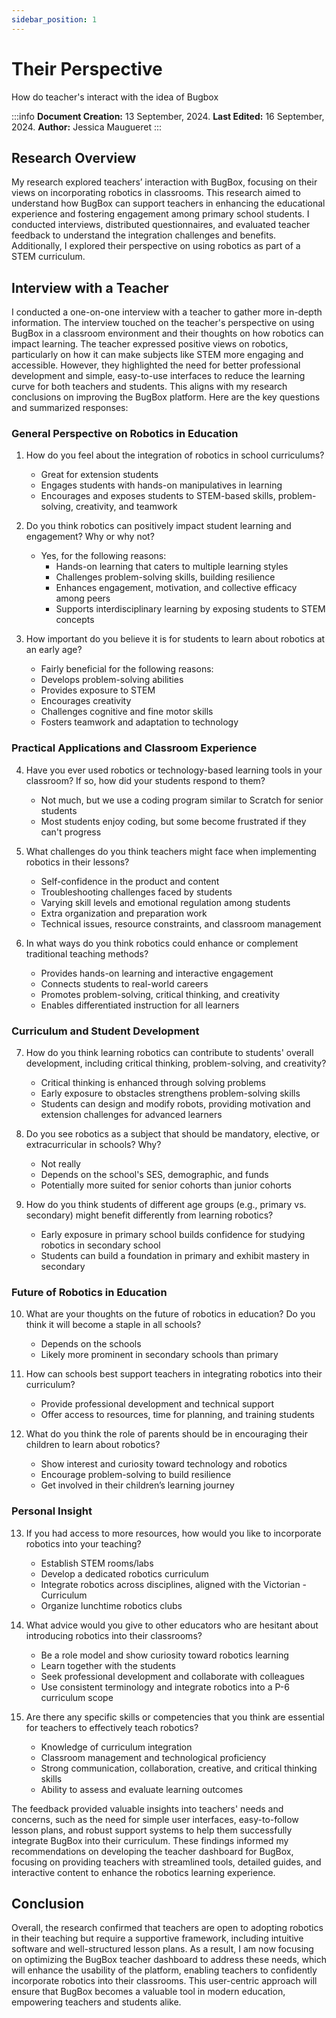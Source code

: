 ```yaml
---
sidebar_position: 1
---
```


# Their Perspective

How do teacher's interact with the idea of Bugbox

:::info
**Document Creation:** 13 September, 2024. **Last Edited:** 16 September, 2024. **Author:** Jessica Maugueret
:::

## Research Overview
My research explored teachers’ interaction with BugBox, focusing on their views on incorporating robotics in classrooms. This research aimed to understand how BugBox can support teachers in enhancing the educational experience and fostering engagement among primary school students. I conducted interviews, distributed questionnaires, and evaluated teacher feedback to understand the integration challenges and benefits. Additionally, I explored their perspective on using robotics as part of a STEM curriculum.

## Interview with a Teacher
I conducted a one-on-one interview with a teacher to gather more in-depth information. The interview touched on the teacher's perspective on using BugBox in a classroom environment and their thoughts on how robotics can impact learning. The teacher expressed positive views on robotics, particularly on how it can make subjects like STEM more engaging and accessible. However, they highlighted the need for better professional development and simple, easy-to-use interfaces to reduce the learning curve for both teachers and students. This aligns with my research conclusions on improving the BugBox platform.
Here are the key questions and summarized responses:

### General Perspective on Robotics in Education

1. How do you feel about the integration of robotics in school curriculums?
    - Great for extension students
    - Engages students with hands-on manipulatives in learning
    - Encourages and exposes students to STEM-based skills, problem-solving, creativity, and teamwork

2. Do you think robotics can positively impact student learning and engagement? Why or why not?
    - Yes, for the following reasons:
        - Hands-on learning that caters to multiple learning styles
        - Challenges problem-solving skills, building resilience
        - Enhances engagement, motivation, and collective efficacy among peers
        - Supports interdisciplinary learning by exposing students to STEM concepts

3. How important do you believe it is for students to learn about robotics at an early age?
    - Fairly beneficial for the following reasons:
    - Develops problem-solving abilities
    - Provides exposure to STEM
    - Encourages creativity
    - Challenges cognitive and fine motor skills
    - Fosters teamwork and adaptation to technology 

### Practical Applications and Classroom Experience
4. Have you ever used robotics or technology-based learning tools in your classroom? If so, how did your students respond to them?
    - Not much, but we use a coding program similar to Scratch for senior students
    - Most students enjoy coding, but some become frustrated if they can't progress

5. What challenges do you think teachers might face when implementing robotics in their lessons?
    - Self-confidence in the product and content
    - Troubleshooting challenges faced by students
    - Varying skill levels and emotional regulation among students
    - Extra organization and preparation work
    - Technical issues, resource constraints, and classroom management

6. In what ways do you think robotics could enhance or complement traditional teaching methods?
    - Provides hands-on learning and interactive engagement
    - Connects students to real-world careers
    - Promotes problem-solving, critical thinking, and creativity
    - Enables differentiated instruction for all learners

### Curriculum and Student Development
7. How do you think learning robotics can contribute to students' overall development, including critical thinking, problem-solving, and creativity?
    - Critical thinking is enhanced through solving problems
    - Early exposure to obstacles strengthens problem-solving skills
    - Students can design and modify robots, providing motivation and extension challenges for advanced learners

8. Do you see robotics as a subject that should be mandatory, elective, or extracurricular in schools? Why?
    - Not really
    - Depends on the school's SES, demographic, and funds
    - Potentially more suited for senior cohorts than junior cohorts

9. How do you think students of different age groups (e.g., primary vs. secondary) might benefit differently from learning robotics?
    - Early exposure in primary school builds confidence for studying robotics in secondary school
    - Students can build a foundation in primary and exhibit mastery in secondary

### Future of Robotics in Education
10. What are your thoughts on the future of robotics in education? Do you think it will become a staple in all schools?
    - Depends on the schools
    - Likely more prominent in secondary schools than primary

11. How can schools best support teachers in integrating robotics into their curriculum?
    - Provide professional development and technical support
    - Offer access to resources, time for planning, and training students

12. What do you think the role of parents should be in encouraging their children to learn about robotics?
    - Show interest and curiosity toward technology and robotics
    - Encourage problem-solving to build resilience
    - Get involved in their children’s learning journey

### Personal Insight
13. If you had access to more resources, how would you like to incorporate robotics into your teaching?
    - Establish STEM rooms/labs
    - Develop a dedicated robotics curriculum
    - Integrate robotics across disciplines, aligned with the Victorian - Curriculum
    - Organize lunchtime robotics clubs

14. What advice would you give to other educators who are hesitant about introducing robotics into their classrooms?
    - Be a role model and show curiosity toward robotics learning
    - Learn together with the students
    - Seek professional development and collaborate with colleagues
    - Use consistent terminology and integrate robotics into a P-6 curriculum scope

15. Are there any specific skills or competencies that you think are essential for teachers to effectively teach robotics?
    - Knowledge of curriculum integration
    - Classroom management and technological proficiency
    - Strong communication, collaboration, creative, and critical thinking skills
    - Ability to assess and evaluate learning outcomes

The feedback provided valuable insights into teachers' needs and concerns, such as the need for simple user interfaces, easy-to-follow lesson plans, and robust support systems to help them successfully integrate BugBox into their curriculum. These findings informed my recommendations on developing the teacher dashboard for BugBox, focusing on providing teachers with streamlined tools, detailed guides, and interactive content to enhance the robotics learning experience.

## Conclusion
Overall, the research confirmed that teachers are open to adopting robotics in their teaching but require a supportive framework, including intuitive software and well-structured lesson plans. As a result, I am now focusing on optimizing the BugBox teacher dashboard to address these needs, which will enhance the usability of the platform, enabling teachers to confidently incorporate robotics into their classrooms. This user-centric approach will ensure that BugBox becomes a valuable tool in modern education, empowering teachers and students alike.